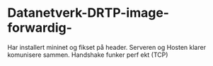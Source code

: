 # Datanetverk-DRTP-image-forwardig-
Har installert mininet og fikset 
på header. Serveren og Hosten klarer komunisere sammen. Handshake funker perf
ekt (TCP)
